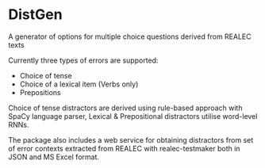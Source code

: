 # DistGen
A generator of options for multiple choice questions derived from REALEC texts

Currently three types of errors are supported:
 - Choice of tense
 - Choice of a lexical item (Verbs only)
 - Prepositions

Choice of tense distractors are derived using rule-based approach with SpaCy language parser, Lexical & Prepositional distractors utilise word-level RNNs.

The package also includes a web service for obtaining distractors from set of error contexts extracted from REALEC with realec-testmaker both in JSON and MS Excel format. 
